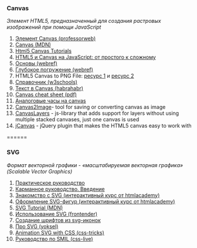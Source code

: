 ### Сanvas
*Элемент HTML5, предназначенный для создания растровых изображений при помощи JavaScript*

1. [Элемент Canvas (professorweb)](http://professorweb.ru/my/html/html5/level4/4_1.php)
2. [Canvas (MDN)](https://developer.mozilla.org/ru/docs/Web/API/Canvas_API) 
3. [Html5 Canvas Tutorials](http://www.html5canvastutorials.com/tutorials/html5-canvas-element/)
4. [HTML5 и Canvas на JavaScript: от простого к сложному](https://www.youtube.com/watch?v=m6xmpsV1Dos&index=1&t=33s&list=WL)
2. [Основы (webref)](https://webref.ru/layout/diveintohtml5/canvas)
3. [Глубокое погружение (webref)](https://webref.ru/dev/canvasdeepdive)
4. HTML5 Canvas to PNG File: [ресурс 1](http://stackoverflow.com/questions/923885/capture-html-canvas-as-gif-jpg-png-pdf) и [ресурс 2](http://stackoverflow.com/questions/12796513/html5-canvas-to-png-file)
5. [Справочник (w3schools)](http://www.w3schools.com/tags/ref_canvas.asp)
6. [Текст в Canvas (habrahabr)](https://habrahabr.ru/post/140235/)
7. [Canvas cheat sheet (pdf)](http://www.cheat-sheets.org/saved-copy/HTML5_Canvas_Cheat_Sheet.pdf)
8. [Аналоговые часы на canvas](https://habrahabr.ru/post/275353/)
9. [Canvas2Image](https://github.com/hongru/canvas2image )- tool for saving or converting canvas as image
10. [CanvasLayers](https://bitbucket.org/ant512/canvaslayers/wiki/Home) - js-library that adds support for layers without using multiple stacked canvases, just one canvas is used
11. [jCanvas](https://projects.calebevans.me/jcanvas/docs/rectangles/) - jQuery plugin that makes the HTML5 canvas easy to work with

======

### SVG
*Формат векторной графики - «масштабируемая векторная графика» (Scalable Vector Graphics)*

1. [Практическое руководство](https://svgontheweb.com/ru/)
2. [Карманное руководство. Введение](http://css-live.ru/articles/karmannoe-rukovodstvo-po-napisaniyu-svg-vvedenie.html)
3. [Знакомство с SVG (интерактивный курс от htmlacademy)](https://htmlacademy.ru/courses/130)
4. [Оформление SVG-фигур (интерактивный курс от htmlacademy)](https://t.co/Cbc9vVUjjR)
5. [SVG Tutorial (MDN)](https://developer.mozilla.org/ru/docs/Web/SVG/Tutorial)
6. [Использование SVG (frontender)](http://frontender.info/using-svg/)
7. [Создание шрифтов из svg-иконок](https://glyphter.com/)
8. [Про SVG (yoksel)](http://css.yoksel.ru/svg/)
9. [Animation SVG with CSS (css-tricks)](https://css-tricks.com/animating-svg-css/)
10. [Руководство по SMIL (css-live)](http://css-live.ru/articles/rukovodstvo-po-svg-animaciyam-smil.html)
